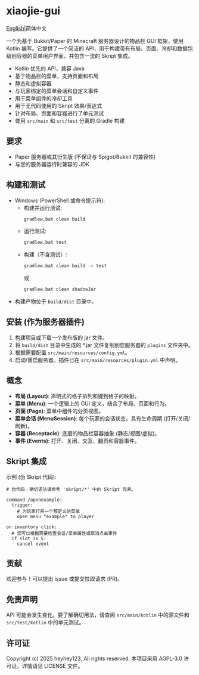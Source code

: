 # xiaojie-gui

[English](../README.md)|简体中文

一个为基于 Bukkit/Paper 的 Minecraft 服务器设计的物品栏 GUI 框架，使用 Kotlin 编写。它提供了一个简洁的 API，用于构建带有布局、页面、冷却和数据包级别容器的菜单用户界面，并包含一流的 Skript 集成。

- Kotlin 优先的 API，兼容 Java
- 基于物品栏的菜单，支持页面和布局
- 静态和虚拟容器
- 与玩家绑定的菜单会话和自定义事件
- 用于菜单组件的冷却工具
- 用于无代码使用的 Skript 效果/表达式
- 针对布局、页面和容器进行了单元测试
- 使用 `src/main` 和 `src/test` 分离的 Gradle 构建

## 要求

- Paper 服务器或其衍生版 (不保证与 Spigot/Bukkit 的兼容性)
- 与您的服务器运行时兼容的 JDK

## 构建和测试

- Windows (PowerShell 或命令提示符):
    - 构建并运行测试:
      ```bash
      gradlew.bat clean build
      ```
    - 运行测试:
      ```bash
      gradlew.bat test
      ```
    - 构建（不含测试）:
      ```bash
      gradlew.bat clean build -x test
      ```
      或
      ```bash
      gradlew.bat clean shadowJar
      ```
- 构建产物位于 `build/dist` 目录中。

## 安装 (作为服务器插件)

1. 构建项目或下载一个发布版的 jar 文件。
2. 将 `build/dist` 目录中生成的 \*.jar 文件复制到您服务器的 `plugins` 文件夹中。
3. 根据需要配置 `src/main/resources/config.yml`。
4. 启动/重启服务器。插件已在 `src/main/resources/plugin.yml` 中声明。

## 概念

- **布局 (Layout)**: 声明式的格子排列和键到格子的映射。
- **菜单 (Menu)**: 一个逻辑上的 GUI 定义，结合了布局、页面和行为。
- **页面 (Page)**: 菜单中组件的分页视图。
- **菜单会话 (MenuSession)**: 每个玩家的会话状态，具有生命周期 (打开/关闭/刷新)。
- **容器 (Receptacle)**: 底层的物品栏容器抽象 (静态/视图/虚拟)。
- **事件 (Events)**: 打开、关闭、交互、翻页和容器事件。

## Skript 集成

示例 (伪 Skript 代码):
```skript
# 伪代码：确切语法请参考 'skript/*' 中的 Skript 元素。

command /openexample:
  trigger:
    # 为玩家打开一个预定义的菜单
    open menu "example" to player

on inventory click:
  # 您可以根据需要检查会话/菜单属性或取消点击事件
  if slot is 5:
    cancel event
```

## 贡献

欢迎参与！可以提出 issue 或提交拉取请求 (PR)。

## 免责声明

API 可能会发生变化。要了解确切用法，请查阅 `src/main/kotlin` 中的源文件和 `src/test/kotlin` 中的单元测试。

## 许可证

Copyright (c) 2025 heyhey123, All rights reserved.
本项目采用 AGPL-3.0 许可证。详情请见 LICENSE 文件。
